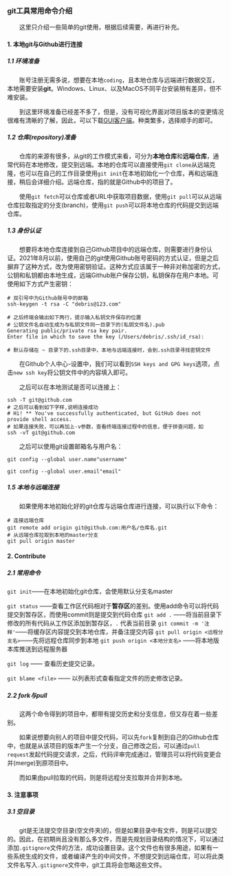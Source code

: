 ### git工具常用命令介绍

&emsp;&emsp;这里只介绍一些简单的git使用，根据后续需要，再进行补充。

#### 1. 本地git与Github进行连接

##### 1.1 环境准备

&emsp;&emsp;账号注册无需多说，想要在本地`coding`，且本地仓库与远端进行数据交互，本地需要安装**git**。Windows、Linux、以及MacOS不同平台安装稍有差异，但不难安装。

&emsp;&emsp;到这里环境准备已经差不多了，但是，没有可视化界面对项目版本的变更情况很难有清晰的了解，因此，可以下载[GUI客户端](https://git-scm.com/downloads/guis)。种类繁多，选择顺手的即可。

##### 1.2 仓库(repository)准备

&emsp;&emsp;仓库的来源有很多，从git的工作模式来看，可分为**本地仓库**和**远端仓库**，通常代码在本地修改，提交到远端。本地的仓库可以直接使用`git clone`从远端克隆，也可以在自己的工作目录使用`git init`在本地初始化一个仓库，再和远端连接，稍后会详细介绍。远端仓库，指的就是Github中的项目了。

&emsp;&emsp;使用`git fetch`可以仓库或者URL中获取项目数据，使用`git pull`可以从远端仓库拉取指定的分支(branch)，使用`git push`可以将本地仓库的代码提交到远端仓库。

##### 1.3 身份认证

&emsp;&emsp;想要将本地仓库连接到自己Github项目中的远端仓库，则需要进行身份认证。2021年8月以前，使用自己的git使用Github账号密码的方式认证，但是之后摒弃了这种方式，改为使用密钥验证。这种方式应该属于一种非对称加密的方式，公钥和私钥都由本地生成，远端Github账户保存公钥，私钥保存在用户本地。可使用如下方式产生密钥：

```shell
# 双引号中为Github账号中的邮箱
ssh-keygen -t rsa -C "debris@123.com"

# 之后终端会输出如下两行，提示输入私钥文件保存的位置
# 公钥文件名自动生成为与私钥文件同一目录下的(私钥文件名).pub
Generating public/private rsa key pair.
Enter file in which to save the key (/Users/debris/.ssh/id_rsa): 

# 默认存储在 ~ 目录下的.ssh目录中，本地与远端连接时，会到.ssh目录寻找密钥文件
```

&emsp;&emsp;在Github个人中心-设置中，我们可以看到`SSH keys and GPG keys`选项，点击`new ssh key`将公钥文件中的内容填入即可。

&emsp;&emsp;之后可以在本地测试是否可以连接上：

```shell
ssh -T git@github.com
# 之后可以看到如下字样,说明连接成功
# Hi! ** You've successfully authenticated, but GitHub does not provide shell access.
# 如果连接失败，可以再加上-v参数，查看终端连接过程中的信息，便于排查问题，如
ssh -vT git@github.com
```

&emsp;&emsp;之后可以使用git设置邮箱名与用户名：

```shell
git config --global user.name"username"

git config --global user.email"email"
```

##### 1.5 本地与远端连接

&emsp;&emsp;如果使用本地初始化好的git仓库与远端仓库进行连接，可以执行以下命令：

```shell
# 连接远端仓库
git remote add origin git@github.com:用户名/仓库名.git
# 从远端仓库拉取到本地的master分支
git pull origin master
```

#### 2. Contribute

##### 2.1 常用命令

`git init`——在本地初始化git仓库，会使用默认分支名master

`git status` ——查看工作区代码相对于**暂存区**的差别。使用add命令可以将代码提交到暂存区，而使用commit则是提交到代码仓库
`git add .` ——将当前目录下修改的所有代码从工作区添加到暂存区，`.` 代表当前目录
`git commit -m '注释'`——将缓存区内容提交到本地仓库，并备注提交内容
`git pull origin <远程分支名>`——先将远程仓库同步到本地
`git push origin <本地分支名>` ——将本地版本库推送到远程服务器

`git log` —— 查看历史提交记录。

`git blame <file>` —— 以列表形式查看指定文件的历史修改记录。

##### 2.2 fork与pull

&emsp;&emsp;这两个命令得到的项目中，都带有提交历史和分支信息，但又存在着一些差别。

&emsp;&emsp;如果说想要向别人的项目中提交代码，可以先`fork`复制到自己的Github仓库中，也就是从该项目的版本产生一个分支，自己修改之后，可以通过`pull request`发起代码提交请求，之后，代码评审完成通过，管理员可以将代码变更合并(merge)到原项目中。

&emsp;&emsp;而如果由pull拉取的代码，则是将远程分支拉取并合并到本地。

#### 3. 注意事项

##### 3.1 空目录

&emsp;&emsp;git是无法提交空目录(空文件夹)的，但是如果目录中有文件，则是可以提交的。因此，在初期尚且没有那么多文件，而是先规划目录结构的情况下，可以通过添加`.gitignore`文件的方法，成功设置目录。这个文件也有很多用途，如果有一些系统生成的文件，或者编译产生的中间文件，不想提交到远端仓库，可以将此类文件名写入`.gitignore`文件中，git工具将会忽略这些文件。
